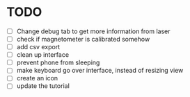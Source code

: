 # TODO

- [ ] Change debug tab to get more information from laser
- [ ] check if magnetometer is calibrated somehow
- [ ] add csv export
- [ ] clean up interface
- [ ] prevent phone from sleeping
- [ ] make keyboard go over interface, instead of resizing view
- [ ] create an icon
- [ ] update the tutorial